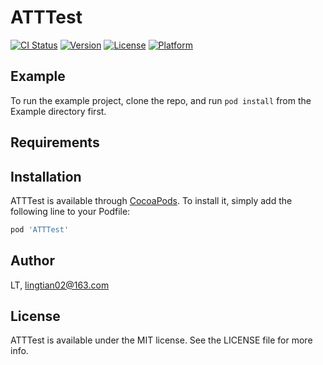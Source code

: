 # ATTTest

[![CI Status](https://img.shields.io/travis/LT/ATTTest.svg?style=flat)](https://travis-ci.org/LT/ATTTest)
[![Version](https://img.shields.io/cocoapods/v/ATTTest.svg?style=flat)](https://cocoapods.org/pods/ATTTest)
[![License](https://img.shields.io/cocoapods/l/ATTTest.svg?style=flat)](https://cocoapods.org/pods/ATTTest)
[![Platform](https://img.shields.io/cocoapods/p/ATTTest.svg?style=flat)](https://cocoapods.org/pods/ATTTest)

## Example

To run the example project, clone the repo, and run `pod install` from the Example directory first.

## Requirements

## Installation

ATTTest is available through [CocoaPods](https://cocoapods.org). To install
it, simply add the following line to your Podfile:

```ruby
pod 'ATTTest'
```

## Author

LT, lingtian02@163.com

## License

ATTTest is available under the MIT license. See the LICENSE file for more info.
